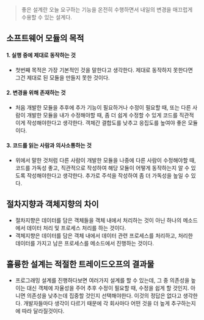 > 좋은 설계란 오늘 요구하는 기능을 온전히 수행하면서 내일의 변경을 매끄럽게 수용할 수 있는 설계다.

## 소프트웨어 모듈의 목적
#### 1. 실행 중에 제대로 동작하는 것
- 첫번째 목적은 가장 기본적인 것을 말한다고 생각한다. 제대로 동작하지 못한다면 그건 제대로 된 모듈을 만들지 못한 것이다.
#### 2. 변경을 위해 존재하는 것
- 처음 개발한 모듈을 추후에 추가 기능이 필요하거나 수정이 필요할 때, 또는 다른 사람이 개발한 모듈을 내가 수정해야할 때, 좀 더 쉽게 수정할 수 있게 코드를 직관적이게 작성해야한다고 생각한다. 객체간 결합도를 낮추고 응집도를 높여야 좋은 모듈이다.
#### 3. 코드를 읽는 사람과 의사소통하는 것
- 위에서 말한 것처럼 다른 사람이 개발한 모듈을 나중에 다른 사람이 수정해야할 때, 코드를 가독성 좋고, 직관적으로 작성하여 해당 모듈이 어떻게 동작하는지 알 수 있도록 작성해야한다고 생각한다. 추가로 주석을 작성하여 좀 더 가독성을 높일 수 있다.

## 절차지향과 객체지향의 차이
- 절차지향은 데이터를 담은 객체들을 객체 내에서 처리하는 것이 아닌 하나의 메소드에서 데이터 처리 및 프로세스 처리를 하는 것이다.
- 객체지향은 데이터를 담은 객체 내에서 데이터 관련 프로세스를 처리하고, 처리한 데이터를 가지고 남은 프로세스를 메소드에서 진행하는 것이다.

## 훌륭한 설계는 적절한 트레이드오프의 결과물
- 프로그래밍 설계를 진행하다보면 여러가지 설계를 할 수 있는데, 그 중 의존성을 높이는 대신 객체에 자율성을 주어 추후 수정이 필요할 때, 수정을 쉽게 할 것인지. 아니면 의존성을 낮추는데 집중할 것인지 선택해야한다. 이것의 정답은 없다고 생각한다. 개발자들마다 생각이 다르기 때문에 각 회사마다 어떤 것을 더 높게 추구하는지에 따라 달라질것이다.
